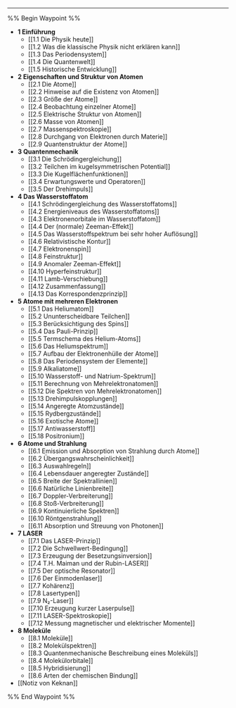 ***

%% Begin Waypoint %%
- **1 Einführung**
	- [[1.1 Die Physik heute]]
	- [[1.2 Was die klassische Physik nicht erklären kann]]
	- [[1.3 Das Periodensystem]]
	- [[1.4 Die Quantenwelt]]
	- [[1.5 Historische Entwicklung]]
- **2 Eigenschaften und Struktur von Atomen**
	- [[2.1 Die Atome]]
	- [[2.2 Hinweise auf die Existenz von Atomen]]
	- [[2.3 Größe der Atome]]
	- [[2.4 Beobachtung einzelner Atome]]
	- [[2.5 Elektrische Struktur von Atomen]]
	- [[2.6 Masse von Atomen]]
	- [[2.7 Massenspektroskopie]]
	- [[2.8 Durchgang von Elektronen durch Materie]]
	- [[2.9 Quantenstruktur der Atome]]
- **3 Quantenmechanik**
	- [[3.1 Die Schrödingergleichung]]
	- [[3.2 Teilchen im kugelsymmetrischen Potential]]
	- [[3.3 Die Kugelflächenfunktionen]]
	- [[3.4 Erwartungswerte und Operatoren]]
	- [[3.5 Der Drehimpuls]]
- **4 Das Wasserstoffatom**
	- [[4.1 Schrödingergleichung des Wasserstoffatoms]]
	- [[4.2 Energieniveaus des Wasserstoffatoms]]
	- [[4.3 Elektronenorbitale im Wasserstoffatom]]
	- [[4.4 Der (normale) Zeeman-Effekt]]
	- [[4.5 Das Wasserstoffspektrum bei sehr hoher Auflösung]]
	- [[4.6 Relativistische Kontur]]
	- [[4.7 Elektronenspin]]
	- [[4.8 Feinstruktur]]
	- [[4.9 Anomaler Zeeman-Effekt]]
	- [[4.10 Hyperfeinstruktur]]
	- [[4.11 Lamb-Verschiebung]]
	- [[4.12 Zusammenfassung]]
	- [[4.13 Das Korrespondenzprinzip]]
- **5 Atome mit mehreren Elektronen**
	- [[5.1 Das Heliumatom]]
	- [[5.2 Ununterscheidbare Teilchen]]
	- [[5.3 Berücksichtigung des Spins]]
	- [[5.4 Das Pauli-Prinzip]]
	- [[5.5 Termschema des Helium-Atoms]]
	- [[5.6 Das Heliumspektrum]]
	- [[5.7 Aufbau der Elektronenhülle der Atome]]
	- [[5.8 Das Periodensystem der Elemente]]
	- [[5.9 Alkaliatome]]
	- [[5.10 Wasserstoff- und Natrium-Spektrum]]
	- [[5.11 Berechnung von Mehrelektronatomen]]
	- [[5.12 Die Spektren von Mehrelektronatomen]]
	- [[5.13 Drehimpulskopplungen]]
	- [[5.14 Angeregte Atomzustände]]
	- [[5.15 Rydbergzustände]]
	- [[5.16 Exotische Atome]]
	- [[5.17 Antiwasserstoff]]
	- [[5.18 Positronium]]
- **6 Atome und Strahlung**
	- [[6.1 Emission und Absorption von Strahlung durch Atome]]
	- [[6.2 Übergangswahrscheinlichkeit]]
	- [[6.3 Auswahlregeln]]
	- [[6.4 Lebensdauer angeregter Zustände]]
	- [[6.5 Breite der Spektrallinien]]
	- [[6.6 Natürliche Linienbreite]]
	- [[6.7 Doppler-Verbreiterung]]
	- [[6.8 Stoß-Verbreiterung]]
	- [[6.9 Kontinuierliche Spektren]]
	- [[6.10 Röntgenstrahlung]]
	- [[6.11 Absorption und Streuung von Photonen]]
- **7 LASER**
	- [[7.1 Das LASER-Prinzip]]
	- [[7.2 Die Schwellwert-Bedingung]]
	- [[7.3 Erzeugung der Besetzungsinversion]]
	- [[7.4 T.H. Maiman und der Rubin-LASER]]
	- [[7.5 Der optische Resonator]]
	- [[7.6 Der Einmodenlaser]]
	- [[7.7 Kohärenz]]
	- [[7.8 Lasertypen]]
	- [[7.9 N₂-Laser]]
	- [[7.10 Erzeugung kurzer Laserpulse]]
	- [[7.11 LASER-Spektroskopie]]
	- [[7.12 Messung magnetischer und elektrischer Momente]]
- **8 Moleküle**
	- [[8.1 Moleküle]]
	- [[8.2 Molekülspektren]]
	- [[8.3 Quantenmechanische Beschreibung eines Moleküls]]
	- [[8.4 Molekülorbitale]]
	- [[8.5 Hybridisierung]]
	- [[8.6 Arten der chemischen Bindung]]
- [[Notiz von Keknan]]

%% End Waypoint %%